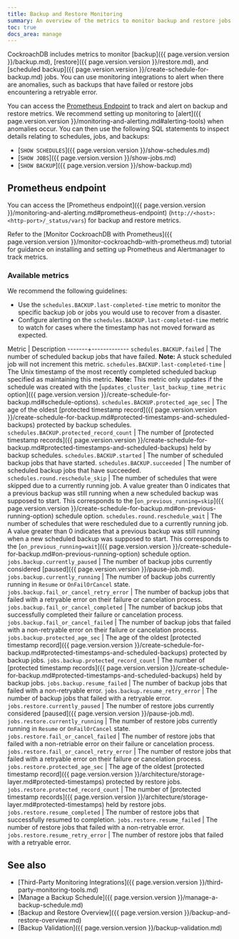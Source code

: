 ```yaml
---
title: Backup and Restore Monitoring
summary: An overview of the metrics to monitor backup and restore jobs in CockroachdB.
toc: true
docs_area: manage
---
```


CockroachDB includes metrics to monitor [backup]({{ page.version.version }}/backup.md), [restore]({{ page.version.version }}/restore.md), and [scheduled backup]({{ page.version.version }}/create-schedule-for-backup.md) jobs. You can use monitoring integrations to alert when there are anomalies, such as backups that have failed or restore jobs encountering a retryable error.

You can access the [Prometheus Endpoint](#prometheus-endpoint) to track and alert on backup and restore metrics. We recommend setting up monitoring to [alert]({{ page.version.version }}/monitoring-and-alerting.md#alerting-tools) when anomalies occur. You can then use the following SQL statements to inspect details relating to schedules, jobs, and backups:

- [`SHOW SCHEDULES`]({{ page.version.version }}/show-schedules.md)
- [`SHOW JOBS`]({{ page.version.version }}/show-jobs.md)
- [`SHOW BACKUP`]({{ page.version.version }}/show-backup.md)


## Prometheus endpoint

You can access the [Prometheus endpoint]({{ page.version.version }}/monitoring-and-alerting.md#prometheus-endpoint) (`http://<host>:<http-port>/_status/vars`) for backup and restore metrics.

Refer to the [Monitor CockroachDB with Prometheus]({{ page.version.version }}/monitor-cockroachdb-with-prometheus.md) tutorial for guidance on installing and setting up Prometheus and Alertmanager to track metrics.

### Available metrics

We recommend the following guidelines:

- Use the `schedules.BACKUP.last-completed-time` metric to monitor the specific backup job or jobs you would use to recover from a disaster.
- Configure alerting on the `schedules.BACKUP.last-completed-time` metric to watch for cases where the timestamp has not moved forward as expected.

Metric | Description
-------+-------------
`schedules.BACKUP.failed` | The number of scheduled backup jobs that have failed. **Note:** A stuck scheduled job will not increment this metric.
`schedules.BACKUP.last-completed-time` | The Unix timestamp of the most recently completed scheduled backup specified as maintaining this metric. **Note:** This metric only updates if the schedule was created with the [`updates_cluster_last_backup_time_metric` option]({{ page.version.version }}/create-schedule-for-backup.md#schedule-options).
`schedules.BACKUP.protected_age_sec` | The age of the oldest [protected timestamp record]({{ page.version.version }}/create-schedule-for-backup.md#protected-timestamps-and-scheduled-backups) protected by backup schedules.
`schedules.BACKUP.protected_record_count` | The number of [protected timestamp records]({{ page.version.version }}/create-schedule-for-backup.md#protected-timestamps-and-scheduled-backups) held by backup schedules.
`schedules.BACKUP.started` | The number of scheduled backup jobs that have started.
`schedules.BACKUP.succeeded` | The number of scheduled backup jobs that have succeeded.
`schedules.round.reschedule_skip` | The number of schedules that were skipped due to a currently running job. A value greater than 0 indicates that a previous backup was still running when a new scheduled backup was supposed to start. This corresponds to the [`on_previous_running=skip`]({{ page.version.version }}/create-schedule-for-backup.md#on-previous-running-option) schedule option.
`schedules.round.reschedule_wait` | The number of schedules that were rescheduled due to a currently running job. A value greater than 0 indicates that a previous backup was still running when a new scheduled backup was supposed to start. This corresponds to the [`on_previous_running=wait`]({{ page.version.version }}/create-schedule-for-backup.md#on-previous-running-option) schedule option.
`jobs.backup.currently_paused` | The number of backup jobs currently considered [paused]({{ page.version.version }}/pause-job.md).
`jobs.backup.currently_running` | The number of backup jobs currently running in `Resume` or `OnFailOrCancel` state.
`jobs.backup.fail_or_cancel_retry_error` | The number of backup jobs that failed with a retryable error on their failure or cancelation process.
`jobs.backup.fail_or_cancel_completed` | The number of backup jobs that successfully completed their failure or cancelation process.
`jobs.backup.fail_or_cancel_failed` | The number of backup jobs that failed with a non-retryable error on their failure or cancelation process.
`jobs.backup.protected_age_sec` | The age of the oldest [protected timestamp record]({{ page.version.version }}/create-schedule-for-backup.md#protected-timestamps-and-scheduled-backups) protected by backup jobs.
`jobs.backup.protected_record_count` | The number of [protected timestamp records]({{ page.version.version }}/create-schedule-for-backup.md#protected-timestamps-and-scheduled-backups) held by backup jobs.
`jobs.backup.resume_failed` | The number of backup jobs that failed with a non-retryable error.
`jobs.backup.resume_retry_error` | The number of backup jobs that failed with a retryable error.
`jobs.restore.currently_paused` | The number of restore jobs currently considered [paused]({{ page.version.version }}/pause-job.md).
`jobs.restore.currently_running` | The number of restore jobs currently running in `Resume` or `OnFailOrCancel` state.
`jobs.restore.fail_or_cancel_failed` | The number of restore jobs that failed with a non-retriable error on their failure or cancelation process.
`jobs.restore.fail_or_cancel_retry_error` | The number of restore jobs that failed with a retryable error on their failure or cancelation process.
`jobs.restore.protected_age_sec` | The age of the oldest [protected timestamp record]({{ page.version.version }}/architecture/storage-layer.md#protected-timestamps) protected by restore jobs.
`jobs.restore.protected_record_count` | The number of [protected timestamp records]({{ page.version.version }}/architecture/storage-layer.md#protected-timestamps) held by restore jobs.
`jobs.restore.resume_completed` | The number of restore jobs that successfully resumed to completion.
`jobs.restore.resume_failed` | The number of restore jobs that failed with a non-retryable error.
`jobs.restore.resume_retry_error` | The number of restore jobs that failed with a retryable error.

## See also

- [Third-Party Monitoring Integrations]({{ page.version.version }}/third-party-monitoring-tools.md)
- [Manage a Backup Schedule]({{ page.version.version }}/manage-a-backup-schedule.md)
- [Backup and Restore Overview]({{ page.version.version }}/backup-and-restore-overview.md)
- [Backup Validation]({{ page.version.version }}/backup-validation.md)